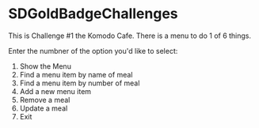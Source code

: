 # SDGoldBadgeChallenges

This is Challenge #1 the Komodo Cafe. There is a menu to do 1 of 6 things.

Enter the numbner of the option you'd like to select:
1. Show the Menu
2. Find a menu item by name of meal
3. Find a menu item by number of meal
4. Add a new menu item
5. Remove a meal
6. Update a meal
0. Exit
